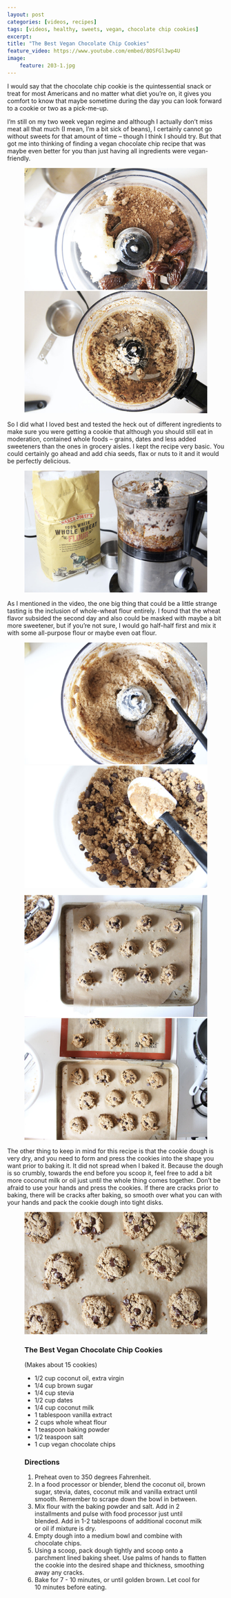```yaml
---
layout: post
categories: [videos, recipes]
tags: [videos, healthy, sweets, vegan, chocolate chip cookies]
excerpt: 
title: "The Best Vegan Chocolate Chip Cookies" 
feature_video: https://www.youtube.com/embed/8OSFGl3wp4U
image:   
    feature: 203-1.jpg
---
```


I would say that the chocolate chip cookie is the quintessential snack or treat for most Americans and no matter what diet you’re on, it gives you comfort to know that maybe sometime during the day you can look forward to a cookie or two as a pick-me-up.

I’m still on my two week vegan regime and although I actually don’t miss meat all that much (I mean, I’m a bit sick of beans), I certainly cannot go without sweets for that amount of time – though I think I should try.  But that got me into thinking of finding a vegan chocolate chip recipe that was maybe even better for you than just having all ingredients were vegan-friendly.

<figure class="half">
    <img src="/images/203-2.jpg">
    <img src="/images/203-3.jpg">
</figure>

So I did what I loved best and tested the heck out of different ingredients to make sure you were getting a cookie that although you should still eat in moderation, contained whole foods – grains, dates and less added sweeteners than the ones in grocery aisles.  I kept the recipe very basic.  You could certainly go ahead and add chia seeds, flax or nuts to it and it would be perfectly delicious.

<figure>
    <img src="/images/203-4.jpg">
</figure>

As I mentioned in the video, the one big thing that could be a little strange tasting is the inclusion of whole-wheat flour entirely.  I found that the wheat flavor subsided the second day and also could be masked with maybe a bit more sweetener, but if you’re not sure, I would go half-half first and mix it with some all-purpose flour or maybe even oat flour.


<figure class="half">
<img src="/images/203-5.jpg">
    <img src="/images/203-9.jpg">
</figure>

<figure class="half">
    <img src="/images/203-10.jpg">
    <img src="/images/203-12.jpg">
</figure>

The other thing to keep in mind for this recipe is that the cookie dough is very dry, and you need to form and press the cookies into the shape you want prior to baking it.  It did not spread when I baked it.  Because the dough is so crumbly, towards the end before you scoop it, feel free to add a bit more coconut milk or oil just until the whole thing comes together.  Don’t be afraid to use your hands and press the cookies.  If there are cracks prior to baking, there will be cracks after baking, so smooth over what you can with your hands and pack the cookie dough into tight disks.

<figure>
    <img src="/images/203-14.JPG">
</figure>

<figure class="ingredients" markdown="1">

### The Best Vegan Chocolate Chip Cookies

(Makes about 15 cookies)

- 1/2 cup coconut oil, extra virgin 
- 1/4 cup brown sugar
- 1/4 cup stevia
- 1/2 cup dates
- 1/4 cup coconut milk 
- 1 tablespoon vanilla extract
- 2 cups whole wheat flour
- 1 teaspoon baking powder
- 1/2 teaspoon salt
- 1 cup vegan chocolate chips
 

</figure>
<figure class="directions" markdown="1">

### Directions

1. Preheat oven to 350 degrees Fahrenheit.
2. In a food processor or blender, blend the coconut oil, brown sugar, stevia, dates, coconut milk and vanilla extract until smooth.  Remember to scrape down the bowl in between.
3. Mix flour with the baking powder and salt.  Add in 2 installments and pulse with food processor just until blended.  Add in 1-2 tablespoons of additional coconut milk or oil if mixture is dry.
4. Empty dough into a medium bowl and combine with chocolate chips.
5. Using a scoop, pack dough tightly and scoop onto a parchment lined baking sheet. Use palms of hands to flatten the cookie into the desired shape and thickness, smoothing away any cracks.
6. Bake for 7 - 10 minutes, or until golden brown.  Let cool for 10 minutes before eating.

</figure>
